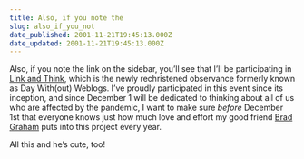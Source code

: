 ```yaml
---
title: Also, if you note the
slug: also_if_you_not
date_published: 2001-11-21T19:45:13.000Z
date_updated: 2001-11-21T19:45:13.000Z
---
```


Also, if you note the link on the sidebar, you’ll see that I’ll be participating in [Link and Think](http://www.linkandthink.org/), which is the newly rechristened observance formerly known as Day With(out) Weblogs. I’ve proudly participated in this event since its inception, and since December 1 will be dedicated to thinking about all of us who are affected by the pandemic, I want to make sure *before* December 1st that everyone knows just how much love and effort my good friend [Brad Graham](http://www.bradlands.com) puts into this project every year.

All this and he’s cute, too!
